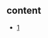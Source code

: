## content

- [1](https://github.com/gaoxinge/something/tree/master/learn%20java/learn%20java%20third-party%20library/slf4j)